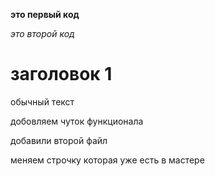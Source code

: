 **это первый код**

*это второй код*

# заголовок 1

обычный текст

добовляем чуток функционала

добавили второй файл

меняем строчку которая уже есть в мастере